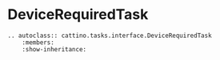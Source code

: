 # DeviceRequiredTask

```{eval-rst}
.. autoclass:: cattino.tasks.interface.DeviceRequiredTask
    :members:
    :show-inheritance:
```